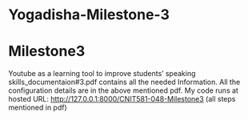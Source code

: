 # Yogadisha-Milestone-3
# Milestone3
Youtube as a learning tool to improve students’ speaking skills_documentaion#3.pdf contains all the needed Information.
All the configuration details are in the above mentioned pdf.
My code runs at hosted URL: http://127.0.0.1:8000/CNIT581-048-Milestone3 (all steps mentioned in pdf)

